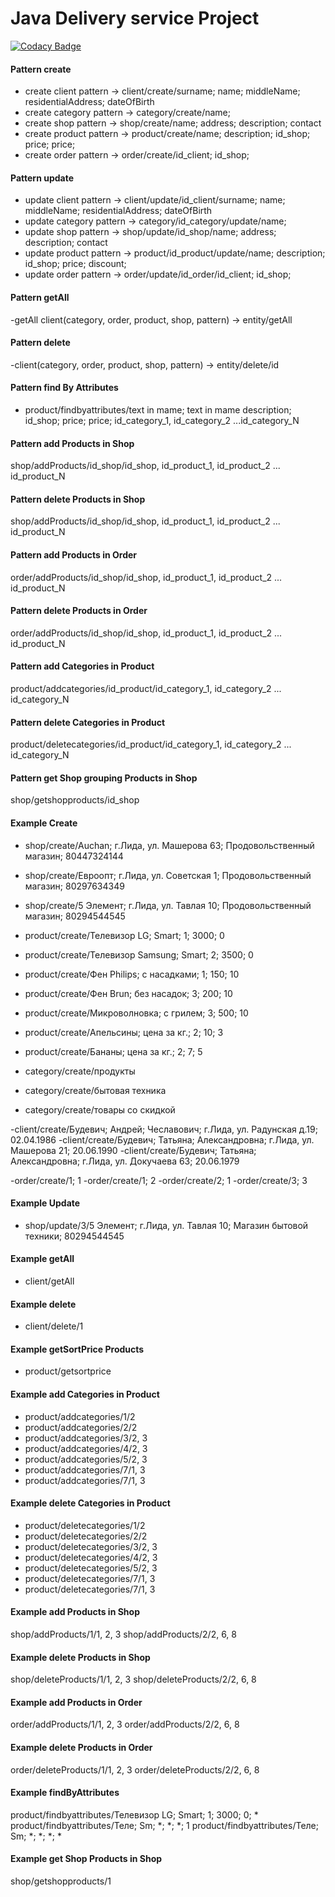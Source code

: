 Java Delivery service Project 
===============================
[![Codacy Badge](https://app.codacy.com/project/badge/Grade/8c11d384cb914092b7037e31eeaafdd4)](https://www.codacy.com/gh/AndreiBudevich/deliveryservice/dashboard?utm_source=github.com&amp;utm_medium=referral&amp;utm_content=AndreiBudevich/deliveryservice&amp;utm_campaign=Badge_Grade)

#### Pattern create
- create client pattern -> client/create/surname; name; middleName; residentialAddress; dateOfBirth
- create category pattern -> category/create/name;
- create shop pattern -> shop/create/name; address; description; contact
- create product pattern -> product/create/name; description; id_shop; price; price;
- create order pattern -> order/create/id_client; id_shop;

#### Pattern update
- update client pattern -> client/update/id_client/surname; name; middleName; residentialAddress; dateOfBirth
- update category pattern -> category/id_category/update/name;
- update shop pattern -> shop/update/id_shop/name; address; description; contact
- update product pattern -> product/id_product/update/name; description; id_shop; price; discount;
- update order pattern -> order/update/id_order/id_client; id_shop;

#### Pattern getAll
-getAll client(category, order, product, shop, pattern) -> entity/getAll

#### Pattern delete
-client(category, order, product, shop, pattern) -> entity/delete/id

#### Pattern find By Attributes
- product/findbyattributes/text in mame; text in mame description; id_shop; price; price; id_category_1, id_category_2 ...id_category_N

#### Pattern add Products in Shop
shop/addProducts/id_shop/id_shop, id_product_1, id_product_2 ... id_product_N

#### Pattern delete Products in Shop
shop/addProducts/id_shop/id_shop, id_product_1, id_product_2 ... id_product_N

#### Pattern add Products in Order
order/addProducts/id_shop/id_shop, id_product_1, id_product_2 ... id_product_N

#### Pattern delete Products in Order
order/addProducts/id_shop/id_shop, id_product_1, id_product_2 ... id_product_N

#### Pattern add Categories in Product
product/addcategories/id_product/id_category_1, id_category_2 ... id_category_N

#### Pattern delete Categories in Product
product/deletecategories/id_product/id_category_1, id_category_2 ... id_category_N

#### Pattern get Shop grouping Products in Shop 

shop/getshopproducts/id_shop

#### Example Create

- shop/create/Auchan; г.Лида, ул. Машерова 63; Продовольственный магазин; 80447324144
- shop/create/Евроопт; г.Лида, ул. Советская 1; Продовольственный магазин; 80297634349
- shop/create/5 Элемент; г.Лида, ул. Тавлая 10; Продовольственный магазин; 80294544545

- product/create/Телевизор LG; Smart; 1; 3000; 0
- product/create/Телевизор Samsung; Smart; 2; 3500; 0
- product/create/Фен Philips; c насадками; 1; 150; 10
- product/create/Фен Brun; без насадок; 3; 200; 10
- product/create/Микроволновка; с грилем; 3; 500; 10
- product/create/Апельсины; цена за кг.; 2; 10; 3
- product/create/Бананы; цена за кг.; 2; 7; 5

- category/create/продукты
- category/create/бытовая техника
- category/create/товары со скидкой

-client/create/Будевич; Андрей; Чеславович; г.Лида, ул. Радунская д.19; 02.04.1986
-client/create/Будевич; Татьяна; Александровна; г.Лида, ул. Машерова 21; 20.06.1990
-client/create/Будевич; Татьяна; Александровна; г.Лида, ул. Докучаева 63; 20.06.1979

-order/create/1; 1
-order/create/1; 2
-order/create/2; 1
-order/create/3; 3

#### Example Update
- shop/update/3/5 Элемент; г.Лида, ул. Тавлая 10; Магазин бытовой техники; 80294544545

#### Example getAll
- client/getAll

#### Example delete
- client/delete/1

#### Example getSortPrice Products
- product/getsortprice

#### Example add Categories in Product

- product/addcategories/1/2
- product/addcategories/2/2
- product/addcategories/3/2, 3
- product/addcategories/4/2, 3
- product/addcategories/5/2, 3
- product/addcategories/7/1, 3
- product/addcategories/7/1, 3

#### Example delete Categories in Product
- product/deletecategories/1/2
- product/deletecategories/2/2
- product/deletecategories/3/2, 3
- product/deletecategories/4/2, 3
- product/deletecategories/5/2, 3
- product/deletecategories/7/1, 3
- product/deletecategories/7/1, 3

#### Example add Products in Shop
shop/addProducts/1/1, 2, 3
shop/addProducts/2/2, 6, 8

#### Example delete Products in Shop
shop/deleteProducts/1/1, 2, 3
shop/deleteProducts/2/2, 6, 8

#### Example add Products in Order
order/addProducts/1/1, 2, 3
order/addProducts/2/2, 6, 8

#### Example delete Products in Order
order/deleteProducts/1/1, 2, 3
order/deleteProducts/2/2, 6, 8

#### Example findByAttributes
product/findbyattributes/Телевизор LG; Smart; 1; 3000; 0; *
product/findbyattributes/Теле; Sm; *; *; *; 1
product/findbyattributes/Теле; Sm; *; *; *; *

#### Example get Shop Products in Shop

shop/getshopproducts/1